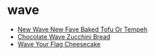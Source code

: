 # wave

 * [New Wave New Fave Baked Tofu Or Tempeh](../../index/n/new-wave-new-fave-baked-tofu-or-tempeh-394509.json)
 * [Chocolate Wave Zucchini Bread](../../index/c/chocolate-wave-zucchini-bread.json)
 * [Wave Your Flag Cheesecake](../../index/w/wave-your-flag-cheesecake.json)

